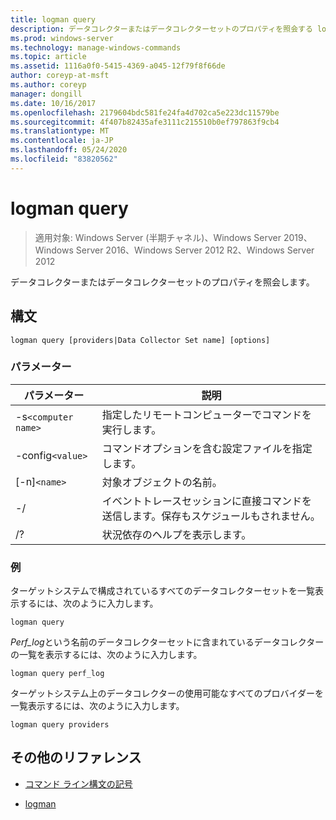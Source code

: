 ```yaml
---
title: logman query
description: データコレクターまたはデータコレクターセットのプロパティを照会する logman クエリコマンドのリファレンストピックです。
ms.prod: windows-server
ms.technology: manage-windows-commands
ms.topic: article
ms.assetid: 1116a0f0-5415-4369-a045-12f79f8f66de
author: coreyp-at-msft
ms.author: coreyp
manager: dongill
ms.date: 10/16/2017
ms.openlocfilehash: 2179604bdc581fe24fa4d702ca5e223dc11579be
ms.sourcegitcommit: 4f407b82435afe3111c215510b0ef797863f9cb4
ms.translationtype: MT
ms.contentlocale: ja-JP
ms.lasthandoff: 05/24/2020
ms.locfileid: "83820562"
---
```

# <a name="logman-query"></a>logman query

> 適用対象: Windows Server (半期チャネル)、Windows Server 2019、Windows Server 2016、Windows Server 2012 R2、Windows Server 2012

データコレクターまたはデータコレクターセットのプロパティを照会します。

## <a name="syntax"></a>構文

```
logman query [providers|Data Collector Set name] [options]
```

### <a name="parameters"></a>パラメーター

| パラメーター | 説明 |
| --------- | ----------- |
| -s`<computer name>` | 指定したリモートコンピューターでコマンドを実行します。 |
| -config`<value>` | コマンドオプションを含む設定ファイルを指定します。 |
| [-n]`<name>` | 対象オブジェクトの名前。 |
| -/ | イベントトレースセッションに直接コマンドを送信します。保存もスケジュールもされません。 |
| /? | 状況依存のヘルプを表示します。 |

### <a name="examples"></a>例

ターゲットシステムで構成されているすべてのデータコレクターセットを一覧表示するには、次のように入力します。

```
logman query
```

*Perf_log*という名前のデータコレクターセットに含まれているデータコレクターの一覧を表示するには、次のように入力します。

```
logman query perf_log
```

ターゲットシステム上のデータコレクターの使用可能なすべてのプロバイダーを一覧表示するには、次のように入力します。

```
logman query providers
```

## <a name="additional-references"></a>その他のリファレンス

- [コマンド ライン構文の記号](command-line-syntax-key.md)

- [logman](logman.md)
